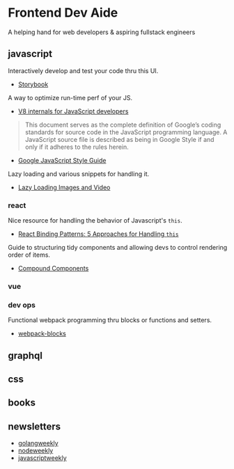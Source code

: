 # Frontend Dev Aide
A helping hand for web developers & aspiring fullstack engineers

## javascript
Interactively develop and test your code thru this UI.
* [Storybook](https://github.com/storybooks/storybook)

A way to optimize run-time perf of your JS.
* [V8 internals for JavaScript developers](https://slidr.io/mathiasbynens/v8-internals-for-javascript-developers)

> This document serves as the complete definition of Google’s coding standards for source code in the JavaScript programming language. A JavaScript source file is described as being in Google Style if and only if it adheres to the rules herein.

* [Google JavaScript Style Guide](https://google.github.io/styleguide/jsguide.html#naming-camel-case-defined)

Lazy loading and various snippets for handling it.
* [Lazy Loading Images and Video](https://developers.google.com/web/fundamentals/performance/lazy-loading-guidance/images-and-video/)

### react
Nice resource for handling the behavior of Javascript's `this`.
* [React Binding Patterns: 5 Approaches for Handling `this`](https://medium.freecodecamp.org/react-binding-patterns-5-approaches-for-handling-this-92c651b5af56)

Guide to structuring tidy components and allowing devs to control rendering order of items.
* [Compound Components](http://blog.xebia.in/index.php/2017/12/04/a-new-way-of-writing-components-compound-components)

### vue

### dev ops
Functional webpack programming thru blocks or functions and setters.
* [webpack-blocks](https://github.com/andywer/webpack-blocks)

## graphql

## css

## books

## newsletters
* [golangweekly](https://golangweekly.com)
* [nodeweekly](https://nodeweekly.com)
* [javascriptweekly](https://javascriptweekly.com)
